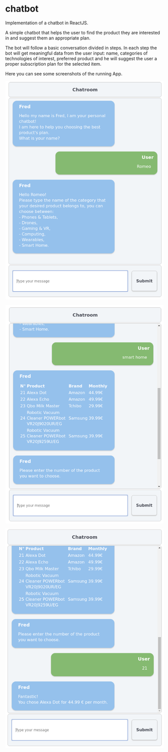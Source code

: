 # chatbot
Implementation of a chatbot in ReactJS.

A simple chatbot that helps the user to find the product they are interested in and suggest them an appropriate plan.

The bot will follow a basic conversation divided in steps. In each step the bot will get meaningful data from the user input: name, categories of technologies of interest, preferred product and he will suggest the user a proper subscription plan for the selected item. 

Here you can see some screenshots of the running App.

![alt text](https://raw.githubusercontent.com/spaghetti-n5/chatbot/master/Screenshot1.png)

![alt text](https://raw.githubusercontent.com/spaghetti-n5/chatbot/master/Screenshot2.png)

![alt text](https://raw.githubusercontent.com/spaghetti-n5/chatbot/master/Screenshot3.png)

